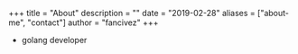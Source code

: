 +++
title = "About"
description = ""
date = "2019-02-28"
aliases = ["about-me",  "contact"]
author = "fancivez"
+++

- golang developer

